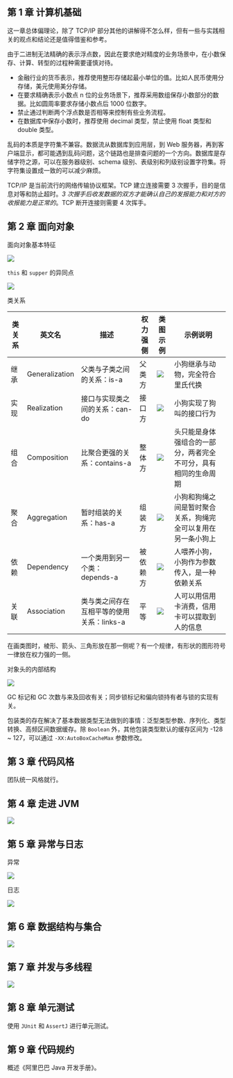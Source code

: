 ## 第 1 章 计算机基础

这一章总体偏理论，除了 TCP/IP 部分其他的讲解得不怎么样，但有一些与实践相关的观点和结论还是值得借鉴和参考。

由于二进制无法精确的表示浮点数，因此在要求绝对精度的业务场景中，在小数保存、计算、转型的过程种需要谨慎对待。

* 金融行业的货币表示，推荐使用整形存储起最小单位的值。比如人民币使用分存储，美元使用美分存储。
* 在要求精确表示小数点 n 位的业务场景下，推荐采用数组保存小数部分的数据。比如圆周率要求存储小数点后 1000 位数字。
* 禁止通过判断两个浮点数是否相等来控制有些业务流程。
* 在数据库中保存小数时，推荐使用 decimal 类型，禁止使用 float 类型和 double 类型。

乱码的本质是字符集不兼容。数据流从数据库到应用层，到 Web 服务器，再到客户端显示，都可能遇到乱码问题，这个链路也是排查问题的一个方向。数据库是存储字符之源，可以在服务器级别、schema 级别、表级别和列级别设置字符集。将字符集设置成一致的可以减少麻烦。

TCP/IP 是当前流行的网络传输协议框架。TCP 建立连接需要 3 次握手，目的是信息对等和防止超时。*3 次握手后收发数据的双方才能确认自己的发报能力和对方的收报能力是正常的*。TCP 断开连接则需要 4 次挥手。

## 第 2 章 面向对象

面向对象基本特征

![](image/面向对象基本特征.png)

`this` 和 `supper` 的异同点

![](image/this与supper.png)

类关系

类关系 | 英文名 | 描述 | 权力强侧 | 类图示例 | 示例说明
---|---|---|---|---|---|
继承 | Generalization | 父类与子类之间的关系：is-a | 父类方 | ![](image/uml-generalization.png) | 小狗继承与动物，完全符合里氏代换
实现 | Realization | 接口与实现类之间的关系：can-do | 接口方 | ![](image/uml-realization.png) | 小狗实现了狗叫的接口行为
组合 | Composition | 比聚合更强的关系：contains-a | 整体方 | ![](image/uml-composition.png) | 头只能是身体强组合的一部分，两者完全不可分，具有相同的生命周期
聚合 | Aggregation | 暂时组装的关系：has-a | 组装方 | ![](image/uml-aggregation.png) | 小狗和狗绳之间是暂时聚合关系，狗绳完全可以复用在另一条小狗上
依赖 | Dependency | 一个类用到另一个类：depends-a | 被依赖方 | ![](image/uml-dependency.png) | 人喂养小狗，小狗作为参数传入，是一种依赖关系
关联 | Association | 类与类之间存在互相平等的使用关系：links-a | 平等 | ![](image/uml-association.png) | 人可以用信用卡消费，信用卡可以提取到人的信息

在画类图时，棱形、箭头、三角形放在那一侧呢？有一个规律，有形状的图形符号一律放在权力强的一侧。

对象头的内部结构

![](image/对象头的内部结构.png)

GC 标记和 GC 次数与来及回收有关；同步锁标记和偏向锁持有者与锁的实现有关。

包装类的存在解决了基本数据类型无法做到的事情：泛型类型参数、序列化、类型转换、高频区间数据缓存。除 `Boolean` 外，其他包装类型默认的缓存区间为 -128 ~ 127，可以通过 `-XX:AutoBoxCacheMax` 参数修改。

## 第 3 章 代码风格

团队统一风格就行。

## 第 4 章 走进 JVM

![](image/经典的JVM内存布局.png)

## 第 5 章 异常与日志

异常

![](image/异常分类结构.png)

日志

![](image/日志结构框架.png)

## 第 6 章 数据结构与集合

![](image/Java集合框架图.png)

## 第 7 章 并发与多线程

![](image/线程状态图.png)

## 第 8 章 单元测试

使用 `JUnit` 和 `AssertJ` 进行单元测试。

## 第 9 章 代码规约

概述《阿里巴巴 Java 开发手册》。
